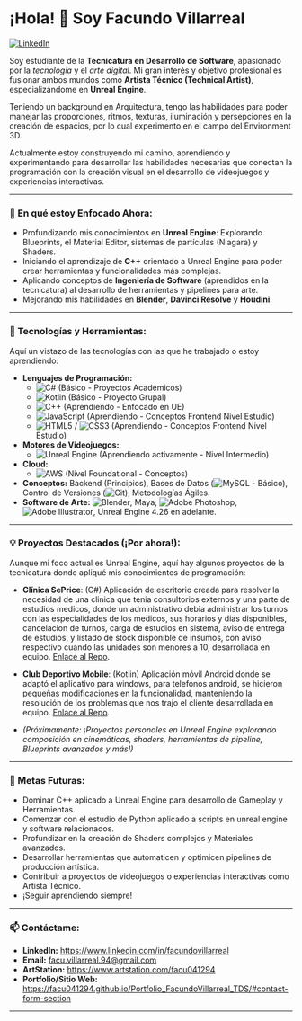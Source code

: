 # ¡Hola! 👋 Soy Facundo Villarreal

<p align="left">
  <a href="https://www.linkedin.com/in/facundovillarreal/" target="_blank"><img alt="LinkedIn" src="https://img.shields.io/badge/LinkedIn-0077B5?style=for-the-badge&logo=linkedin&logoColor=white"></a> 
  </p>

Soy estudiante de la **Tecnicatura en Desarrollo de Software**, apasionado por la *tecnología* y el *arte digital*. Mi gran interés y objetivo profesional es fusionar ambos mundos como **Artista Técnico (Technical Artist)**, especializándome en **Unreal Engine**.

Teniendo un background en Arquitectura, tengo las habilidades para poder manejar las proporciones, ritmos, texturas, iluminación y persepciones en la creación de espacios, por lo cual experimento en el campo del Environment 3D.

Actualmente estoy construyendo mi camino, aprendiendo y experimentando para desarrollar las habilidades necesarias que conectan la programación con la creación visual en el desarrollo de videojuegos y experiencias interactivas.

---

### 🌱 En qué estoy Enfocado Ahora:

* Profundizando mis conocimientos en **Unreal Engine**: Explorando Blueprints, el Material Editor, sistemas de partículas (Niagara) y Shaders.
* Iniciando el aprendizaje de **C++** orientado a Unreal Engine para poder crear herramientas y funcionalidades más complejas.
* Aplicando conceptos de **Ingeniería de Software** (aprendidos en la tecnicatura) al desarrollo de herramientas y pipelines para arte.
* Mejorando mis habilidades en **Blender**, **Davinci Resolve** y **Houdini**.

---

### 🔧 Tecnologías y Herramientas:

Aquí un vistazo de las tecnologías con las que he trabajado o estoy aprendiendo:

* **Lenguajes de Programación:**
    * ![C#](https://img.shields.io/badge/C%23-239120?style=for-the-badge&logo=c-sharp&logoColor=white) (Básico - Proyectos Académicos)
    * ![Kotlin](https://img.shields.io/badge/Kotlin-0095D5?&style=for-the-badge&logo=kotlin&logoColor=white) (Básico - Proyecto Grupal)
    * ![C++](https://img.shields.io/badge/c++-%2300599C.svg?style=for-the-badge&logo=c%2B%2B&logoColor=white) (Aprendiendo - Enfocado en UE)
    * ![JavaScript](https://img.shields.io/badge/JavaScript-F7DF1E?style=for-the-badge&logo=javascript&logoColor=black) (Aprendiendo - Conceptos Frontend Nivel Estudio)
    * ![HTML5](https://img.shields.io/badge/HTML5-E34F26?style=for-the-badge&logo=html5&logoColor=white) / ![CSS3](https://img.shields.io/badge/CSS3-1572B6?style=for-the-badge&logo=css3&logoColor=white) (Aprendiendo - Conceptos Frontend Nivel Estudio)
* **Motores de Videojuegos:**
    * ![Unreal Engine](https://img.shields.io/badge/Unreal%20Engine-313131?style=for-the-badge&logo=unrealengine&logoColor=white) (Aprendiendo activamente - Nivel Intermedio)
* **Cloud:**
    * ![AWS](https://img.shields.io/badge/AWS-232F3E?style=for-the-badge&logo=amazon-aws&logoColor=white) (Nivel Foundational - Conceptos)
* **Conceptos:** Backend (Principios), Bases de Datos (![MySQL](https://img.shields.io/badge/mysql-4479A1.svg?style=for-the-badge&logo=mysql&logoColor=white) - Básico), Control de Versiones (![Git](https://img.shields.io/badge/git-%23F05033.svg?style=for-the-badge&logo=git&logoColor=white)), Metodologías Ágiles.
* **Software de Arte:** ![Blender](https://img.shields.io/badge/blender-%23F5792A.svg?style=for-the-badge&logo=blender&logoColor=white), Maya, ![Adobe Photoshop](https://img.shields.io/badge/adobe%20photoshop-%2331A8FF.svg?style=for-the-badge&logo=adobe%20photoshop&logoColor=white), ![Adobe Illustrator](https://img.shields.io/badge/adobe%20illustrator-%23FF9A00.svg?style=for-the-badge&logo=adobe%20illustrator&logoColor=white), Unreal Engine 4.26 en adelante.

---

### 💡 Proyectos Destacados (¡Por ahora!):

Aunque mi foco actual es Unreal Engine, aquí hay algunos proyectos de la tecnicatura donde apliqué mis conocimientos de programación:

* **Clínica SePrice**: (C#) Aplicación de escritorio creada para resolver la necesidad de una clinica que tenia consultorios externos y una parte de estudios medicos, donde un administrativo debia administrar los turnos con las especialidades de los medicos, sus
  horarios y dias disponibles, cancelacion de turnos, carga de estudios en sistema, aviso de entrega de estudios, y listado de stock disponible de insumos, con aviso respectivo cuando las unidades son menores a 10, desarrollada en equipo. [Enlace al Repo](https://github.com/marianohlopez/ClinicaSePrice).
* **Club Deportivo Mobile**: (Kotlin) Aplicación móvil Android donde se adaptó el aplicativo para windows, para telefonos android, se hicieron pequeñas modificaciones en la funcionalidad, manteniendo la resolución de los problemas que nos trajo el cliente
  desarrollada en equipo. [Enlace al Repo](https://github.com/marianohlopez/SportClub).

* *(Próximamente: ¡Proyectos personales en Unreal Engine explorando composición en cinemáticas, shaders, herramientas de pipeline, Blueprints avanzados y más!)*

---

### 🎯 Metas Futuras:

* Dominar C++ aplicado a Unreal Engine para desarrollo de Gameplay y Herramientas.
* Comenzar con el estudio de Python aplicado a scripts en unreal engine y software relacionados.
* Profundizar en la creación de Shaders complejos y Materiales avanzados.
* Desarrollar herramientas que automaticen y optimicen pipelines de producción artística.
* Contribuir a proyectos de videojuegos o experiencias interactivas como Artista Técnico.
* ¡Seguir aprendiendo siempre!

---

### 📫 Contáctame:

* **LinkedIn:** https://www.linkedin.com/in/facundovillarreal
* **Email:** facu.villarreal.94@gmail.com
* **ArtStation:** https://www.artstation.com/facu041294
* **Portfolio/Sitio Web:** https://facu041294.github.io/Portfolio_FacundoVillarreal_TDS/#contact-form-section

---
